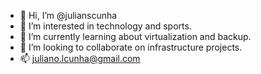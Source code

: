 - 👋 Hi, I’m @julianscunha
- 👀 I’m interested in technology and sports.
- 🌱 I’m currently learning about virtualization and backup.
- 💞️ I’m looking to collaborate on infrastructure projects.
- 📫 juliano.lcunha@gmail.com

